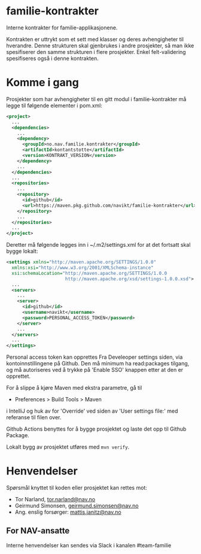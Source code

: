 familie-kontrakter
================

Interne kontrakter for familie-applikasjonene.

Kontrakten er uttrykt som et sett med klasser og deres avhengigheter til hverandre. Denne strukturen skal gjenbrukes i andre prosjekter, så man ikke spesifiserer den samme strukturen i flere prosjekter. Enkel felt-validering spesifiseres også i denne kontrakten.

# Komme i gang

Prosjekter som har avhengigheter til en gitt modul i familie-kontrakter må legge til følgende elementer i pom.xml:

```xml
<project>
  ...
  <dependencies>
    ...
    <dependency>
      <groupId>no.nav.familie.kontrakter</groupId>
      <artifactId>kontantstotte</artifactId>
      <version>KONTRAKT_VERSION</version>
    </dependency>
    ...
  </dependencies>
  ...
  <repositories>
    ...
    <repository>
      <id>github</id>
      <url>https://maven.pkg.github.com/navikt/familie-kontrakter</url>
    </repository>
    ...
  </repositories>
  ...
</project>
```

Deretter må følgende legges inn i ~/.m2/settings.xml for at det fortsatt skal bygge lokalt:

```xml
<settings xmlns="http://maven.apache.org/SETTINGS/1.0.0"
  xmlns:xsi="http://www.w3.org/2001/XMLSchema-instance"
  xsi:schemaLocation="http://maven.apache.org/SETTINGS/1.0.0
                      http://maven.apache.org/xsd/settings-1.0.0.xsd">  
  ...
  <servers>
    ...
    <server>
      <id>github</id>
      <username>navikt</username>
      <password>PERSONAL_ACCESS_TOKEN</password>
    </server>
    ...
  </servers>
  ...
</settings>
```
Personal access token kan opprettes Fra Develeoper settings siden, via kontoinnstillingene på Github.
Den må minimum ha read:packages tilgang, og må autoriseres ved å trykke på 'Enable SSO' knappen etter at den er opprettet. 

For å slippe å kjøre Maven med ekstra parametre, gå til
- Preferences > Build Tools > Maven

i IntelliJ og huk av for 'Override' ved siden av 'User settings file:' med referanse til filen over.
 
Github Actions benyttes for å bygge prosjektet og laste det opp til Github Package.

Lokalt bygg av prosjektet utføres med `mvn verify`.

# Henvendelser

Spørsmål knyttet til koden eller prosjektet kan rettes mot:

* Tor Narland, tor.narland@nav.no
* Geirmund Simonsen, geirmund.simonsen@nav.no
* Ang. enslig forsørger: mattis.janitz@nav.no

## For NAV-ansatte

Interne henvendelser kan sendes via Slack i kanalen #team-familie
